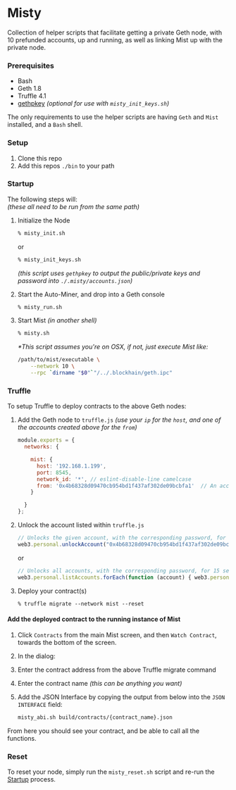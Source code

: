 # Misty

Collection of helper scripts that facilitate getting a private Geth node, with 10 prefunded accounts, up and running, as well as
linking Mist up with the private node.

### Prerequisites

 - Bash
 - Geth 1.8
 - Truffle 4.1
 - [gethpkey](https://github.com/juztin/gethpkey) _(optional for use with `misty_init_keys.sh`)_

The only requirements to use the helper scripts are having `Geth` and `Mist` installed, and a `Bash` shell.

### Setup

 1. Clone this repo
 2. Add this repos `./bin` to your path


### Startup

The following steps will:  
_(these all need to be run from the same path)_

 1. Initialize the Node

     ```bash
     % misty_init.sh
     ```

     or

     ```bash
     % misty_init_keys.sh
     ```
     _(this script uses `gethpkey` to output the public/private keys and password into `./.misty/accounts.json`)_

 2. Start the Auto-Miner, and drop into a Geth console

    ```bash
    % misty_run.sh
    ```

 3. Start Mist _(in another shell)_

    ```bash
    % misty.sh
    ```

    _*This script assumes you're on OSX, if not, just execute Mist like:_

    ```bash
    /path/to/mist/executable \
    	--network 10 \
    	--rpc `dirname "$0"`"/../.blockhain/geth.ipc"
    ```

### Truffle

To setup Truffle to deploy contracts to the above Geth nodes:

 1. Add the Geth node to `truffle.js` _(use your `ip` for the `host`, and one of the accounts created above for the `from`)_

    ```javascript
    module.exports = {
      networks: {

        mist: {
          host: '192.168.1.199',
          port: 8545,
          network_id: '*', // eslint-disable-line camelcase
          from: '0x4b68328d09470cb954bd1f437af302de09bcbfa1'  // An account listed within `genesis.json`
        }

      }
    };
    ```

 2. Unlock the account listed within `truffle.js`

     ```javascript
     // Unlocks the given account, with the corresponding password, for 15 seconds.
     web3.personal.unlockAccount("0x4b68328d09470cb954bd1f437af302de09bcbfa1", "password", 15000)
     ```
     or
     ```javascript
     // Unlocks all accounts, with the corresponding password, for 15 seconds.
     web3.personal.listAccounts.forEach(function (account) { web3.personal.unlockAccount(account, "password", 15000)) } });
     ```

 3. Deploy your contract(s)

    ```shell
    % truffle migrate --network mist --reset
    ```


#### Add the deployed contract to the running instance of Mist

 1. Click `Contracts` from the main Mist screen, and then `Watch Contract`, towards the bottom of the screen.
 2. In the dialog:  
   1. Enter the contract address from the above Truffle migrate command
   2. Enter the contract name _(this can be anything you want)_
   3. Add the JSON Interface by copying the output from below into the `JSON INTERFACE` field:  

      ```bash
      misty_abi.sh build/contracts/{contract_name}.json
      ```

From here you should see your contract, and be able to call all the functions.

### Reset

To reset your node, simply run the `misty_reset.sh` script and re-run the [Startup](#startup) process.
